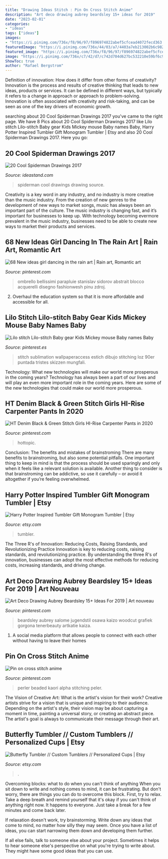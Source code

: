 ```yaml
---
title: "Drawing Ideas Stitch : Pin On Cross Stitch Anime"
description: "Art deco drawing aubrey beardsley 15+ ideas for 2019"
date: "2023-02-01"
categories:
- "ideas"
tags: ["ideas"]
images:
- "https://i.pinimg.com/736x/f8/96/97/f896974822abef5cfcead4072fecd363.jpg"
featuredImage: "https://i.pinimg.com/736x/44/03/a7/4403a7eb213002b6c9827e52f2c69461.jpg"
featured_image: "https://i.pinimg.com/736x/f8/96/97/f896974822abef5cfcead4072fecd363.jpg"
image: "https://i.pinimg.com/736x/c7/42/d7/c742d704d627bc532210e59bf6c91843.jpg"
ShowToc: true
author: "Rafael Bergstrom"
---
```



Definition of innovation: How does it differ from other forms of creativity?
Innovation is the process and results of creative thinking that leads to new ideas, products or services. It can be defined in different ways, but typically it refers to a change in approach or approach to problem-solving. Innovation is often associated with creativity and risk-taking, and can be seen as one of the key drivers of economic growth.

	

		
searching about 20 Cool Spiderman Drawings 2017 you've came to the right page. We have 8 Pics about 20 Cool Spiderman Drawings 2017 like Lilo stitch Lilo-stitch Baby gear Kids Mickey mouse Baby names Baby, Harry Potter Inspired Tumbler Gift Monogram Tumbler | Etsy and also 20 Cool Spiderman Drawings 2017. Here you go:
		
    
## 20 Cool Spiderman Drawings 2017

<img loading=lazy src="https://ideastand.com/wp-content/uploads/2014/07/spiderman-drawings/18-spiderman-drawings.jpg" onerror="this.onerror=null;this.src='https://tse4.mm.bing.net/th?id=OIP.JvHVrxBRB95d2HQEqVTGFgHaLG&amp;pid=15.1';" alt="20 Cool Spiderman Drawings 2017">

_Source: ideastand.com_

>spiderman cool drawings drawing source. 

	

Creativity is a key word in any industry, and no industry is more creative than the music industry. From the creation of new genres to the development of new ways to market songs, music has always been an important part of the culture. The music industry is changing fast, and it’s important for businesses to keep up. With technology becoming evermore prevalent in the music industry, businesses need to be able to create new ways to market their products and services.

    
## 68 New Ideas Girl Dancing In The Rain Art | Rain Art, Romantic Art

<img loading=lazy src="https://i.pinimg.com/736x/cd/86/da/cd86dae23204e8063c4af5912a4a15f3.jpg" onerror="this.onerror=null;this.src='https://tse4.mm.bing.net/th?id=OIP.UjRqjMFIPNs15x1u_EMykQAAAA&amp;pid=15.1';" alt="68 New ideas girl dancing in the rain art | Rain art, Romantic art">

_Source: pinterest.com_

>ombrello bellissimi parapluie stanislav sidorov abstrait blocco acquerelli disegno fashionwesh pinu zdroj. 

	

2. Overhaul the education system so that it is more affordable and accessible for all.

    
## Lilo Stitch Lilo-stitch Baby Gear Kids Mickey Mouse Baby Names Baby

<img loading=lazy src="https://i.pinimg.com/736x/2b/c2/dc/2bc2dc62bbb947132d32b47bd47fa6d3.jpg" onerror="this.onerror=null;this.src='https://tse4.mm.bing.net/th?id=OIP.epbMH1tT-zC3ODqNadPsIwHaHa&amp;pid=15.1';" alt="Lilo stitch Lilo-stitch Baby gear Kids Mickey mouse Baby names Baby">

_Source: pinterest.es_

>stitch sublimation wallpaperaccess estich dibujo stitching loz 90er puntada tristes skizzen mungfali. 

	

Technology: What new technologies will make our world more prosperous in the coming years?
Technology has always been a part of our lives and will play an even more important role in the coming years. Here are some of the new technologies that could make our world more prosperous.

    
## HT Denim Black &amp; Green Stitch Girls HI-Rise Carpenter Pants In 2020

<img loading=lazy src="https://i.pinimg.com/736x/f8/96/97/f896974822abef5cfcead4072fecd363.jpg" onerror="this.onerror=null;this.src='https://tse3.mm.bing.net/th?id=OIP.rVBAaOXwisgprpLIf30aDAHaJ_&amp;pid=15.1';" alt="HT Denim Black &amp; Green Stitch Girls HI-Rise Carpenter Pants in 2020">

_Source: pinterest.com_

>hottopic. 

	

Conclusion: The benefits and mistakes of brainstroming
There are many benefits to brainstroming, but also some potential pitfalls. One important thing to keep in mind is that the process should be used sparingly and only when it feels like a relevant solution is available. Another thing to consider is that brainstroming can be addictive, so use it carefully – or avoid it altogether if you’re feeling overwhelmed.

    
## Harry Potter Inspired Tumbler Gift Monogram Tumbler | Etsy

<img loading=lazy src="https://i.etsystatic.com/9643399/r/il/17f965/2126166744/il_794xN.2126166744_2s73.jpg" onerror="this.onerror=null;this.src='https://tse4.mm.bing.net/th?id=OIP.PVRtBRksforSDtmaxuNlngHaJ4&amp;pid=15.1';" alt="Harry Potter Inspired Tumbler Gift Monogram Tumbler | Etsy">

_Source: etsy.com_

>tumbler. 

	

The Three R's of Innovation: Reducing Costs, Raising Standards, and Revolutionizing Practice
Innovation is key to reducing costs, raising standards, and revolutionizing practice. By understanding the three R's of innovation, businesses can adopt the most effective methods for reducing costs, increasing standards, and driving change.

    
## Art Deco Drawing Aubrey Beardsley 15+ Ideas For 2019 | Art Nouveau

<img loading=lazy src="https://i.pinimg.com/736x/c7/42/d7/c742d704d627bc532210e59bf6c91843.jpg" onerror="this.onerror=null;this.src='https://tse1.mm.bing.net/th?id=OIP.lEPz6wMmZBvm6Sa7sbXevQAAAA&amp;pid=15.1';" alt="Art Deco Drawing Aubrey Beardsley 15+ Ideas For 2019 | Art nouveau">

_Source: pinterest.com_

>beardsley aubrey salome jugendstil osawa kaizo woodcut grafiek gorgona tenerbeauty artkatie kaiza. 

	

1. A social media platform that allows people to connect with each other without having to leave their homes 

    
## Pin On Cross Stitch Anime

<img loading=lazy src="https://i.pinimg.com/736x/44/03/a7/4403a7eb213002b6c9827e52f2c69461.jpg" onerror="this.onerror=null;this.src='https://tse3.mm.bing.net/th?id=OIP.naKRymT-PUG7u4laAZV_6gHaKD&amp;pid=15.1';" alt="Pin on cross stitch anime">

_Source: pinterest.com_

>perler beaded kaori alpha stitching peler. 

	

The Vision of Creative Art: What is the artist's vision for their work?
Creative artists strive for a vision that is unique and inspiring to their audience. Depending on the artist's style, their vision may be about capturing a moment in time, painting a universal story, or creating an abstract piece. The artist's goal is always to communicate their message through their art.

    
## Butterfly Tumbler // Custom Tumblers // Personalized Cups | Etsy

<img loading=lazy src="https://i.etsystatic.com/18265665/r/il/3df874/2107758524/il_794xN.2107758524_c687.jpg" onerror="this.onerror=null;this.src='https://tse1.mm.bing.net/th?id=OIP.jWMgzI7I1WguiAybeCDHuAHaJ3&amp;pid=15.1';" alt="Butterfly Tumbler // Custom Tumblers // Personalized Cups | Etsy">

_Source: etsy.com_

>. 

	

Overcoming blocks: what to do when you can't think of anything
When you sit down to write and nothing comes to mind, it can be frustrating. But don't worry, there are things you can do to overcome this block.
First, try to relax. Take a deep breath and remind yourself that it's okay if you can't think of anything right now. It happens to everyone. Just take a break for a few minutes and come back later.

If relaxation doesn't work, try brainstorming. Write down any ideas that come to mind, no matter how silly they may seem. Once you have a list of ideas, you can start narrowing them down and developing them further.

If all else fails, talk to someone else about your project. Sometimes it helps to hear someone else's perspective on what you're trying to write about. They might have some good ideas that you can use.

